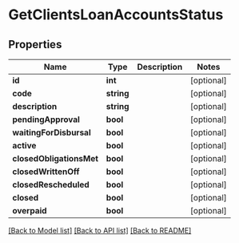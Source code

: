 # GetClientsLoanAccountsStatus

## Properties
Name | Type | Description | Notes
------------ | ------------- | ------------- | -------------
**id** | **int** |  | [optional] 
**code** | **string** |  | [optional] 
**description** | **string** |  | [optional] 
**pendingApproval** | **bool** |  | [optional] 
**waitingForDisbursal** | **bool** |  | [optional] 
**active** | **bool** |  | [optional] 
**closedObligationsMet** | **bool** |  | [optional] 
**closedWrittenOff** | **bool** |  | [optional] 
**closedRescheduled** | **bool** |  | [optional] 
**closed** | **bool** |  | [optional] 
**overpaid** | **bool** |  | [optional] 

[[Back to Model list]](../../README.md#documentation-for-models) [[Back to API list]](../../README.md#documentation-for-api-endpoints) [[Back to README]](../../README.md)

